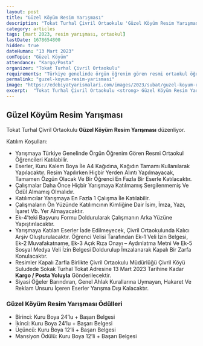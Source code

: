 ```yaml
---
layout: post
title: "Güzel Köyüm Resim Yarışması"
description: "Tokat Turhal Çivril Ortaokulu 'Güzel Köyüm Resim Yarışması' düzenliyor."
category: articles
tags: [mart 2023, resim yarışması, ortaokul]
lastDate: 1678654800
hidden: true
dateHuman: "13 Mart 2023"
comTopic: "Güzel Köyüm"
attendance: "Kargo/Posta"
organizer: "Tokat Turhal Çivril Ortaokulu"
requirements: "Türkiye genelinde örgün öğrenim gören resmi ortaokul öğrencileri katılabilir."
permalink: "guzel-koyum-resim-yarismasi"
image: "https://edebiyatyarismalari.com/images/2023/subat/guzel-koyum-resim-yarismasi.jpg"
excerpt:  "Tokat Turhal Çivril Ortaokulu <strong> Güzel Köyüm Resim Yarışması </strong> düzenliyor."
---
```


## Güzel Köyüm Resim Yarışması
Tokat Turhal Çivril Ortaokulu **Güzel Köyüm Resim Yarışması** düzenliyor.  

Katılım Koşulları:
- Yarışmaya Türkiye Genelinde Örgün Öğrenim Gören Resmi Ortaokul Öğrencileri Katılabilir.
- Eserler, Kuru Kalem Boya İle A4 Kağıdına, Kağıdın Tamamı Kullanılarak Yapılacaktır. Resim Yapılırken Hiçbir Yerden Alıntı Yapılmayacak, Tamamen Özgün Olacak Ve Bir Öğrenci En Fazla Bir Eserle Katılacaktır.
- Çalışmalar Daha Önce Hiçbir Yarışmaya Katılmamış Sergilenmemiş Ve Ödül Almamış Olmalıdır.
- Katılımcılar Yarışmaya En Fazla 1 Çalışma İle Katılabilir.
- Çalışmaların Ön Yüzünde Katılımcının Kimliğine Dair İsim, İmza, Yazı, İşaret Vb. Yer Almayacaktır.
- Ek-4’teki Başvuru Formu Doldurularak Çalışmanın Arka Yüzüne Yapıştırılacaktır.
- Yarışmaya Katılan Eserler İade Edilmeyecek, Çivril Ortaokulunda Kalıcı Arşiv Oluşturulacaktır. Öğrenci Velisi Tarafından Ek-1 Veli İzin Belgesi, Ek-2 Muvafakatname, Ek-3 Açık Rıza Onayı – Aydınlatma Metni Ve Ek-5 Sosyal Medya Veli İzin Belgesi Doldurulup İmzalanarak Kapalı Bir Zarfa Konulacaktır.
- Resimler Kapalı Zarfla Birlikte Çivril Ortaokulu Müdürlüğü Çivril Köyü Suludede Sokak Turhal Tokat Adresine 13 Mart 2023 Tarihine Kadar **Kargo / Posta Yoluyla** Gönderilecektir.
- Siyasi Öğeler Barındıran, Genel Ahlak Kurallarına Uymayan, Hakaret Ve Reklam Unsuru İçeren Eserler Yarışma Dışı Kalacaktır.


### Güzel Köyüm Resim Yarışması Ödülleri
- Birinci: Kuru Boya 24’lu + Başarı Belgesi
- İkinci: Kuru Boya 24’lu + Başarı Belgesi
- Üçüncü: Kuru Boya 12’li + Başarı Belgesi
- Mansiyon Ödülü: Kuru Boya 12’li + Başarı Belgesi